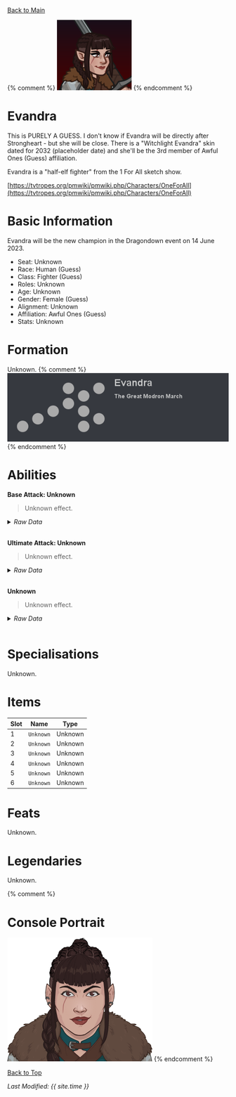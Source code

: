[Back to Main](index.md)

{% comment %}
![PC Portrait](images/portrait_evandra.png)
{% endcomment %}

# Evandra

This is PURELY A GUESS. I don't know if Evandra will be directly after Strongheart - but she will be close. There is a "Witchlight Evandra" skin dated for 2032 (placeholder date) and she'll be the 3rd member of Awful Ones (Guess) affiliation.

Evandra is a "half-elf fighter" from the 1 For All sketch show.

[https://tvtropes.org/pmwiki/pmwiki.php/Characters/OneForAll](https://tvtropes.org/pmwiki/pmwiki.php/Characters/OneForAll)

# Basic Information

Evandra will be the new champion in the Dragondown event on 14 June 2023.

* Seat: Unknown
* Race: Human (Guess)
* Class: Fighter (Guess)
* Roles: Unknown
* Age: Unknown
* Gender: Female (Guess)
* Alignment: Unknown
* Affiliation: Awful Ones (Guess)
* Stats: Unknown

# Formation

Unknown.
{% comment %}
![Formation Layout](images/formation_evandra.png)
{% endcomment %}

# Abilities

**Base Attack: Unknown**
> Unknown effect.
<details><summary><em>Raw Data</em></summary>
<p>
<pre>
</pre>
</p>
</details>
<br />

**Ultimate Attack: Unknown**
> Unknown effect.
<details><summary><em>Raw Data</em></summary>
<p>
<pre>
</pre>
</p>
</details>
<br />

**Unknown**
> Unknown effect.
<details><summary><em>Raw Data</em></summary>
<p>
<pre>
</pre>
</p>
</details>
<br />

# Specialisations

Unknown.

# Items

| Slot | Name | Type |
|---|---|---|
| 1 | `Unknown` | Unknown |
| 2 | `Unknown` | Unknown |
| 3 | `Unknown` | Unknown |
| 4 | `Unknown` | Unknown |
| 5 | `Unknown` | Unknown |
| 6 | `Unknown` | Unknown |

# Feats

Unknown.

# Legendaries

Unknown.

{% comment %}
# Console Portrait

![Console Portrait](images/console_evandra.png)
{% endcomment %}

[Back to Top](#top)

*Last Modified: {{ site.time }}*